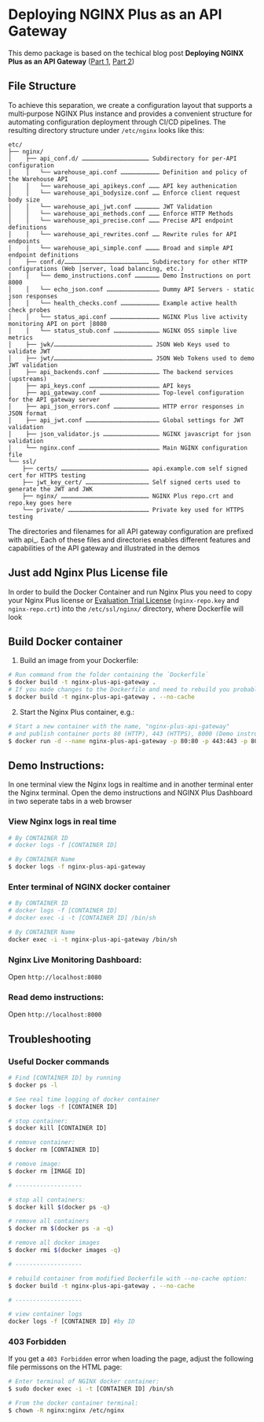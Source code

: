 # Deploying NGINX Plus as an API Gateway

This demo package is based on the techical blog post **Deploying NGINX Plus as an API Gateway** ([Part 1](https://www.nginx.com/blog/deploying-nginx-plus-as-an-api-gateway-part-1/), [Part 2](https://www.nginx.com/blog/deploying-nginx-plus-as-an-api-gateway-part-2-protecting-backend-services/))

## File Structure

To achieve this separation, we create a configuration layout that supports a multi‑purpose NGINX Plus instance and provides a convenient structure for automating configuration deployment through CI/CD pipelines. The resulting directory structure under `/etc/nginx` looks like this:

```
etc/
├── nginx/
│    ├── api_conf.d/ ………………………………………………… Subdirectory for per-API configuration
│    │   └── warehouse_api.conf …………………………… Definition and policy of the Warehouse API
│    │   └── warehouse_api_apikeys.conf ……… API key authenication
│    │   └── warehouse_api_bodysize.conf …… Enforce client request body size
│    │   └── warehouse_api_jwt.conf ………………… JWT Validation
│    │   └── warehouse_api_methods.conf ……… Enforce HTTP Methods
│    │   └── warehouse_api_precise.conf ……… Precise API endpoint definitions
│    │   └── warehouse_api_rewrites.conf …… Rewrite rules for API endpoints
│    │   └── warehouse_api_simple.conf ………… Broad and simple API endpoint definitions
│    ├── conf.d/……………………………………………………………… Subdirectory for other HTTP configurations (Web │server, load balancing, etc.)
│    │   └── demo_instructions.conf ………………… Demo Instructions on port 8000
│    │   └── echo_json.conf ……………………………………… Dummy API Servers - static json responses
│    │   └── health_checks.conf …………………………… Example active health check probes
│    │   └── status_api.conf …………………………………… NGINX Plus live activity monitoring API on port │8080
│    │   └── status_stub.conf ………………………………… NGINX OSS simple live metrics
│    ├── jwk/………………………………………………………………………… JSON Web Keys used to validate JWT
│    ├── jwt/………………………………………………………………………… JSON Web Tokens used to demo JWT validation
│    ├── api_backends.conf ………………………………………… The backend services (upstreams)
│    ├── api_keys.conf …………………………………………………… API keys
│    ├── api_gateway.conf …………………………………………… Top-level configuration for the API gateway server
│    ├── api_json_errors.conf ………………………………… HTTP error responses in JSON format
│    ├── api_jwt.conf ……………………………………………………… Global settings for JWT validation
│    ├── json_validator.js ………………………………………… NGINX javascript for json validation
│    └── nginx.conf …………………………………………………………… Main NGINX configuration file
└── ssl/
    ├── certs/ ………………………………………………………………… api.example.com self signed cert for HTTPS testing
    ├── jwt_key_cert/ ……………………………………………… Self signed certs used to generate the JWT and JWK
    ├── nginx/ ………………………………………………………………… NGINX Plus repo.crt and repo.key goes here
    └── private/ …………………………………………………………… Private key used for HTTPS testing

```

The directories and filenames for all API gateway configuration are prefixed with api_. Each of these files and directories enables different features and capabilities of the API gateway and illustrated in the demos

## Just add Nginx Plus License file

In order to build the Docker Container and run Nginx Plus you need to copy your Nginx Plus license or [Evaluation Trial License](https://www.nginx.com/thank-you-free-trial/#free-trial) (`nginx-repo.key` and `nginx-repo.crt`) into the `/etc/ssl/nginx/` directory, where Dockerfile will look

## Build Docker container

1. Build an image from your Dockerfile:

```bash
# Run command from the folder containing the `Dockerfile`
$ docker build -t nginx-plus-api-gateway .
# If you made changes to the Dockerfile and need to rebuild you probably need to use--no-cache
$ docker build -t nginx-plus-api-gateway . --no-cache
```

2. Start the Nginx Plus container, e.g.:

```bash
# Start a new container with the name, "nginx-plus-api-gateway"
# and publish container ports 80 (HTTP), 443 (HTTPS), 8000 (Demo instructions) and 8080 (NGINX Plus Dashboard) to the host
$ docker run -d --name nginx-plus-api-gateway -p 80:80 -p 443:443 -p 8080:8080 -p 8000:8000 nginx-plus-api-gateway
```

## Demo Instructions:

In one terminal view the Nginx logs in realtime and in another terminal enter the Nginx terminal. Open the demo instructions and NGINX Plus Dashboard in two seperate tabs in a web browser

### View Nginx logs in real time
```bash
# By CONTAINER ID
# docker logs -f [CONTAINER ID]

# By CONTAINER Name
$ docker logs -f nginx-plus-api-gateway
```

### Enter terminal of NGINX docker container
```bash
# By CONTAINER ID
# docker logs -f [CONTAINER ID]
# docker exec -i -t [CONTAINER ID] /bin/sh

# By CONTAINER Name
docker exec -i -t nginx-plus-api-gateway /bin/sh
```

### Nginx Live Monitoring Dashboard:

Open `http://localhost:8080`

### Read demo instructions:

Open `http://localhost:8000`

## Troubleshooting

### Useful Docker commands

```bash
# Find [CONTAINER ID] by running
$ docker ps -l

# See real time logging of docker container
$ docker logs -f [CONTAINER ID]

# stop container:
$ docker kill [CONTAINER ID]

# remove container:
$ docker rm [CONTAINER ID]

# remove image:
$ docker rm [IMAGE ID]

# -------------------

# stop all containers:
$ docker kill $(docker ps -q)

# remove all containers
$ docker rm $(docker ps -a -q)

# remove all docker images
$ docker rmi $(docker images -q)

# -------------------

# rebuild container from modified Dockerfile with --no-cache option:
$ docker build -t nginx-plus-api-gateway . --no-cache

# -------------------

# view container logs
docker logs -f [CONTAINER ID] #by ID
```

### 403 Forbidden

If you get a `403 Forbidden` error when loading the page, adjust the following file permissons on the HTML page:

```bash
# Enter terminal of NGINX docker container:
$ sudo docker exec -i -t [CONTAINER ID] /bin/sh

# From the docker container terminal:
$ chown -R nginx:nginx /etc/nginx
```